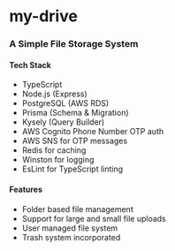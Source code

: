 # my-drive

### A Simple File Storage System 

#### Tech Stack

- TypeScript
- Node.js (Express)
- PostgreSQL (AWS RDS)
- Prisma (Schema & Migration)
- Kysely (Query Builder)
- AWS Cognito Phone Number OTP auth
- AWS SNS for OTP messages
- Redis for caching
- Winston for logging
- EsLint for TypeScript linting

#### Features

- Folder based file management
- Support for large and small file uploads
- User managed file system
- Trash system incorporated